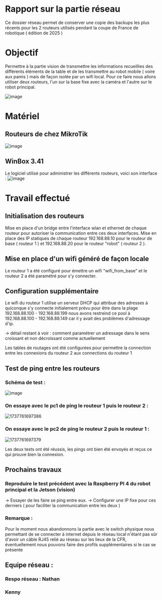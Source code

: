 # Rapport sur la partie réseau

Ce dossier réseau permet de conserver une copie des backups les plus récents pour les 2 routeurs utilisés pendant la coupe de France de robotique ( édition de 2025 )
# Objectif

Permettre à la partie vision de transmettre les informations recueillies des différents éléments de la table et de les transmettre au robot mobile ( voire aux pamis ) mais de façon isolée par un wifi local. Pour ce faire nous allons utiliser deux routeurs, l'un sur la base fixe avec la caméra et l'autre sur le robot principal.

![image](https://github.com/user-attachments/assets/8db067f3-1d20-40cb-924a-8088c3e1e051)


# Matériel

## Routeurs de chez MikroTik

![image](https://github.com/user-attachments/assets/52a52599-99d8-4636-91de-8589f043f12c)


## WinBox 3.41​
Le logiciel utilisé pour administrer les différents routeurs, voici son interface :
![image](https://github.com/user-attachments/assets/52d40e52-e719-4838-92b8-09766d16cc4e)


# Travail effectué

## Initialisation des routeurs

Mise en place d'un bridge entre l'interface wlan et ethernet de chaque routeur pour autoriser la communication entre ces deux interfaces. Mise en place des IP statiques de chaque routeur 192.168.88.10 pour le routeur de base ( routeur 1 ) et 192.168.88.20 pour le routeur "robot" ( routeur 2 ).

## Mise en place d'un wifi généré de façon locale

Le routeur 1 a été configuré pour émettre un wifi "wifi_from_base" et le routeur 2 a été paramétré pour s'y connecter.

## Configuration supplémentaire

Le wifi du routeur 1 utilise un serveur DHCP qui attribue des adresses à quiconque s'y connecte initialement prévu pour être dans la plage 192.168.88.100 - 192.168.88.199 nous avons restreind ce pool à 192.168.88.100 - 192.168.88.149 car il y avait des problèmes d'adressage d'ip. 

-> détail restant à voir : comment paramétrer un adressage dans le sens croissant et non décroissant comme actuellement

Les tables de routages ont été configurées pour permettre la connection entre les connexions du routeur 2 aux connections du routeur 1

## Test de ping entre les routeurs
### Schéma de test : 
![image](https://github.com/user-attachments/assets/8c607225-5242-451a-ac1b-c985963212d1)

### On essaye avec le pc1 de ping le routeur 1 puis le routeur 2 : 
![1737761697386](https://github.com/user-attachments/assets/72c4ea1d-6afc-4004-ba3c-4e680dbdf299)



### On essaye avec le pc2 de ping le routeur 2 puis le routeur 1 : 
![1737761697379](https://github.com/user-attachments/assets/480c22ab-a2ad-41c6-b392-3b57c32a75be)

Les deux tests ont été réussis, les pings ont bien été envoyés et reçus ce qui prouve bien la connexion.

## Prochains travaux 

### Reproduire le test précédent avec la Raspberry PI 4 du robot principal et la Jetson (vision)
-> Essayer de les faire se ping entre eux. 
-> Configurer une IP fixe pour ces derniers ( pour faciliter la communication entre les deux ) 

### Remarque :

Pour le moment nous abandonnons la partie avec le switch physique nous permettant de se connecter à internet depuis le réseau local n'étant pas sûr d'avoir un câble RJ45 relié au réseau sur les lieux de la CFR, éventuellement nous pouvons faire des profils supplémentaires si le cas se présente

## Equipe réseau : 

### Respo réseau : Nathan

### Kenny
